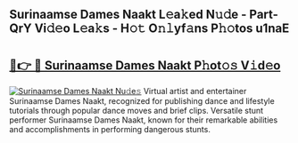 ## Surinaamse Dames Naakt L𝚎a𝚔ed N𝚞𝚍e - Part-QrY Vi𝚍𝚎o L𝚎a𝚔s - H𝚘𝚝 O𝚗𝚕yf𝚊ns P𝚑𝚘tos u1naE

# <h2><a href="http://kf9zp4.oniu.top/?m=Surinaamse+Dames+Naakt">🔗👉 🔴 Surinaamse Dames Naakt P𝚑ot𝚘𝚜 V𝚒d𝚎o</a></h2>

[![Surinaamse Dames Naakt Nu𝚍e𝚜](https://i.imgur.com/0qMVB7G.gif)](http://kf9zp4.oniu.top/?m=Surinaamse+Dames+Naakt)
Virtual artist and entertainer Surinaamse Dames Naakt, recognized for publishing dance and lifestyle tutorials through popular dance moves and brief clips. Versatile stunt performer Surinaamse Dames Naakt, known for their remarkable abilities and accomplishments in performing dangerous stunts.  

